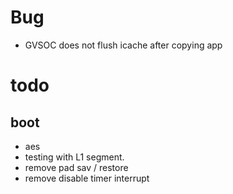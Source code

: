 # Bug

* GVSOC does not flush icache after copying app

# todo
## boot

- aes
- testing with L1 segment.
- remove pad sav / restore
- remove disable timer interrupt 


